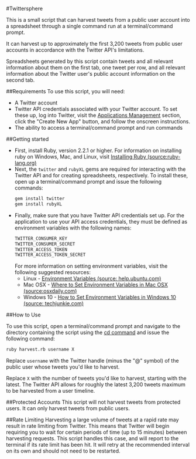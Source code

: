 #Twittersphere

This is a small script that can harvest tweets from a public user account into a spreadsheet through a single command run at a terminal/command prompt.

It can harvest up to approximately the first 3,200 tweets from public user accounts in accordance with the Twitter API's limitations. 

Spreadsheets generated by this script contain tweets and all relevant information about them on the first tab, one tweet per row, and all relevant information about the Twitter user's public account information on the second tab.

##Requirements
To use this script, you will need:
* A Twitter account
* Twitter API credentials associated with your Twitter account.  To set these up, log into Twitter, visit the [Applications Management](https://apps.twitter.com/) section, click the "Create New App" button, and follow the onscreen instructions.
* The ability to access a terminal/command prompt and run commands

##Getting started

* First, install Ruby, version 2.2.1 or higher.  For information on installing ruby on Windows, Mac, and Linux, visit [Installing Ruby (source:ruby-lang.org)](https://www.ruby-lang.org/en/documentation/installation/)
* Next, the `twitter` and `rubyXL` gems are required for interacting with the Twitter API and for creating spreadsheets, respectively.   To install these, open up a terminal/command prompt and issue the following commands:
  ```bash
  gem install twitter
  gem install rubyXL
  ```
* Finally, make sure that you have Twitter API credentials set up.  For the application to use your API access credentials, they must be defined as environment variables with the following names: 
  ```bash
  TWITTER_CONSUMER_KEY
  TWITTER_CONSUMER_SECRET
  TWITTER_ACCESS_TOKEN
  TWITTER_ACCESS_TOKEN_SECRET
  ```
  For more information on setting environment variables, visit the following suggested resources:
  * Linux - [Environment Variables (source: help.ubuntu.com)](https://help.ubuntu.com/community/EnvironmentVariables)
  * Mac OSX - [Where to Set Environment Variables in Mac OSX (source:osxdaily.com)](http://osxdaily.com/2015/07/28/set-enviornment-variables-mac-os-x/)
  * Windows 10 - [How to Set Environment Variables in Windows 10 (source: techjunkie.com)](https://www.techjunkie.com/environment-variables-windows-10/)


##How to Use

To use this script, open a terminal/command prompt and navigate to the directory containing the script using the [cd command](https://en.wikipedia.org/wiki/Cd_(command)) and issue the following command:
```bash
ruby harvest.rb username X
```
Replace `username` with the Twitter handle (minus the "@" symbol) of the public user whose tweets you'd like to harvest.

Replace `X` with the number of tweets you'd like to harvest, starting with the latest.  The Twitter API allows for roughly the latest 3,200 tweets maximum to be harvested from a user timeline.

##Protected Accounts
This script will not harvest tweets from protected users.  It can only harvest tweets from public users.

##Rate Limiting
Harvesting a large volume of tweets at a rapid rate may result in rate limiting from Twitter.  This means that Twitter will begin requiring you to wait for certain periods of time (up to 15 minutes) between harvesting requests.  This script handles this case, and will report to the terminal if its rate limit has been hit.  It will retry at the recommended interval on its own and should not need to be restarted.